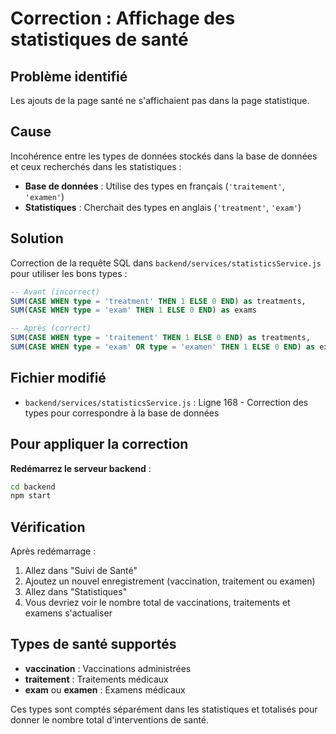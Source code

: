 # Correction : Affichage des statistiques de santé

## Problème identifié

Les ajouts de la page santé ne s'affichaient pas dans la page statistique.

## Cause

Incohérence entre les types de données stockés dans la base de données et ceux recherchés dans les statistiques :

- **Base de données** : Utilise des types en français (`'traitement'`, `'examen'`)
- **Statistiques** : Cherchait des types en anglais (`'treatment'`, `'exam'`)

## Solution

Correction de la requête SQL dans `backend/services/statisticsService.js` pour utiliser les bons types :

```sql
-- Avant (incorrect)
SUM(CASE WHEN type = 'treatment' THEN 1 ELSE 0 END) as treatments,
SUM(CASE WHEN type = 'exam' THEN 1 ELSE 0 END) as exams

-- Après (correct)
SUM(CASE WHEN type = 'traitement' THEN 1 ELSE 0 END) as treatments,
SUM(CASE WHEN type = 'exam' OR type = 'examen' THEN 1 ELSE 0 END) as exams
```

## Fichier modifié

- `backend/services/statisticsService.js` : Ligne 168 - Correction des types pour correspondre à la base de données

## Pour appliquer la correction

**Redémarrez le serveur backend** :

```bash
cd backend
npm start
```

## Vérification

Après redémarrage :

1. Allez dans "Suivi de Santé"
2. Ajoutez un nouvel enregistrement (vaccination, traitement ou examen)
3. Allez dans "Statistiques"
4. Vous devriez voir le nombre total de vaccinations, traitements et examens s'actualiser

## Types de santé supportés

- **vaccination** : Vaccinations administrées
- **traitement** : Traitements médicaux
- **exam** ou **examen** : Examens médicaux

Ces types sont comptés séparément dans les statistiques et totalisés pour donner le nombre total d'interventions de santé.

